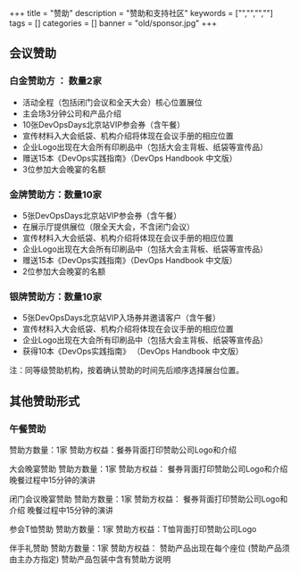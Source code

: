 +++
title = "赞助"
description = "赞助和支持社区"
keywords = ["","","",""]
tags = []
categories = []
banner = "old/sponsor.jpg"
+++

## 会议赞助

### 白金赞助方 ： 数量2家

* 活动全程（包括闭门会议和全天大会）核心位置展位
* 主会场3分钟公司和产品介绍
* 10张DevOpsDays北京站VIP参会券（含午餐）
* 宣传材料入大会纸袋、机构介绍将体现在会议手册的相应位置
* 企业Logo出现在大会所有印刷品中（包括大会主背板、纸袋等宣传品）
* 赠送15本《DevOps实践指南》（DevOps Handbook 中文版）
* 3位参加大会晚宴的名额

### 金牌赞助方：数量10家

* 5张DevOpsDays北京站VIP参会券（含午餐）
* 在展示厅提供展位（限全天大会，不含闭门会议）
* 宣传材料入大会纸袋、机构介绍将体现在会议手册的相应位置
* 企业Logo出现在大会所有印刷品中（包括大会主背板、纸袋等宣传品）
* 赠送15本《DevOps实践指南》（DevOps Handbook 中文版）
* 2位参加大会晚宴的名额

### 银牌赞助方：数量10家

* 5张DevOpsDays北京站VIP入场券并邀请客户（含午餐）
* 宣传材料入大会纸袋、机构介绍将体现在会议手册的相应位置
* 企业Logo出现在大会所有印刷品中（包括大会主背板、纸袋等宣传品）
* 获得10本《DevOps实践指南》 （DevOps Handbook 中文版）

注：同等级赞助机构，按着确认赞助的时间先后顺序选择展台位置。


## 其他赞助形式

### 午餐赞助

赞助方数量：1家
赞助方权益：餐券背面打印赞助公司Logo和介绍


大会晚宴赞助
赞助方数量：1家
赞助方权益：
餐券背面打印赞助公司Logo和介绍
晚餐过程中15分钟的演讲


闭门会议晚宴赞助
赞助方数量：1家
赞助方权益：
餐券背面打印赞助公司Logo和介绍
晚餐过程中15分钟的演讲


参会T恤赞助
赞助方数量：1家
赞助方权益：T恤背面打印赞助公司Logo


伴手礼赞助
赞助方数量：1家
赞助方权益：
赞助产品出现在每个座位 (赞助产品须由主办方指定)
赞助产品包装中含有赞助方说明
